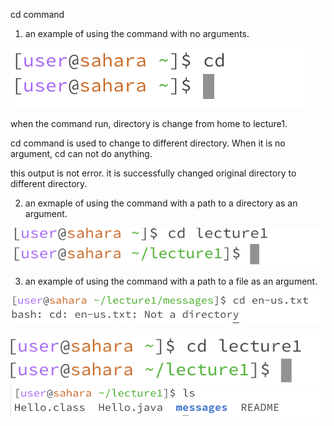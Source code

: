 cd command
1. an example of using the command with no arguments.

  ![Image](4.png)

  when the command run, directory is change from home to lecture1.
  
  cd command is used to change to different directory. When it is no argument, cd can not do anything.
  
  this output is not error. it is successfully changed original directory to different directory.
  
2. an exmaple of using the command with a path to a directory as an argument.

  ![Image](5.png)

3. an example of using the command with a path to a file as an argument.

  ![Image](6.png)


![Image](2.png)
![Image](3.png)
